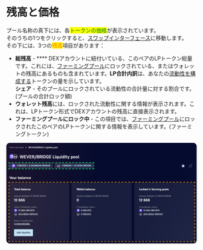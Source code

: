 # 残高と価格

プール名称の真下には、各<mark style="color:green;">トークンの価格</mark>が表示されています。\
そのうちの1つをクリックすると、[スワップインターフェース](../../../swap/)に移動します。\
その下には、3つの<mark style="color:orange;">**残高**</mark>項目があります：

* **総残高** - **** DEXアカウントに紐付いている、このペアのLPトークン総量です。これには、[ファーミングプール](farming-pools.md)にロックされている、またはウォレットの残高にあるものも含まれています。**LP合計内訳**は、あなたの[流動性を構成する](../../how-to/add-liquidity.md)トークンの量を示しています。 \
  **シェア** - そのプールにロックされている流動性の合計量に対する割合です。(プールの合計ロック額)
* **ウォレット残高**には、ロックされた流動性に関する情報が表示されます。これは、LPトークン形式でDEXアカウントの残高に直接表示されます。
* **ファーミングプールにロック中** - この項目では、[ファーミングプール](../../../farming/interface/farming-pools.md)にロックされたこのペアのLPトークンに関する情報を表示しています。(ファーミングトークン)

![](<../../../../.gitbook/assets/image (15).png>)
